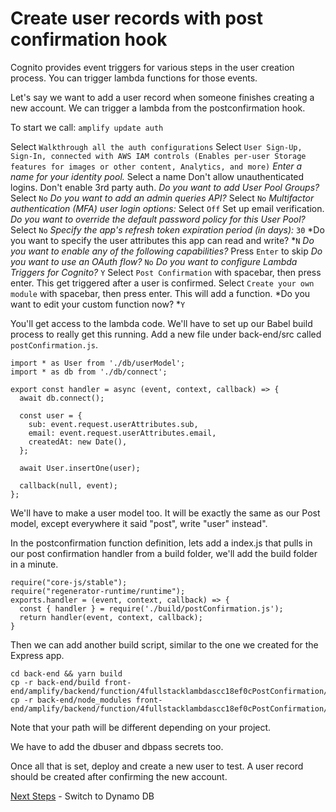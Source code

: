 # Create user records with post confirmation hook
Cognito provides event triggers for various steps in the user creation process. You can trigger lambda functions for those events.

Let's say we want to add a user record when someone finishes creating a new account. We can trigger a lambda from the postconfirmation hook.

To start we call:
```amplify update auth```

Select `Walkthrough all the auth configurations`
Select `User Sign-Up, Sign-In, connected with AWS IAM controls (Enables per-user Storage features for images or other content, Analytics, and more)`
*Enter a name for your identity pool.* Select a name
Don't allow unauthenticated logins.
Don't enable 3rd party auth.
*Do you want to add User Pool Groups?* Select `No`
*Do you want to add an admin queries API?* Select `No`
*Multifactor authentication (MFA) user login options:* Select `Off`
Set up email verification.
*Do you want to override the default password policy for this User Pool?* Select `No`
*Specify the app's refresh token expiration period (in days):* `30`
*Do you want to specify the user attributes this app can read and write? *`N`
*Do you want to enable any of the following capabilities?* Press `Enter` to skip
*Do you want to use an OAuth flow?* `No`
*Do you want to configure Lambda Triggers for Cognito?* `Y`
Select `Post Confirmation` with spacebar, then press enter. This get triggered after a user is confirmed.
Select `Create your own module` with spacebar, then press enter. This will add a function.
*Do you want to edit your custom function now? *`Y`

You'll get access to the lambda code. We'll have to set up our Babel build process to really get this running. Add a new file under back-end/src called `postConfirmation.js`.

```es6
import * as User from './db/userModel';
import * as db from './db/connect';

export const handler = async (event, context, callback) => {
  await db.connect();

  const user = {
    sub: event.request.userAttributes.sub,
    email: event.request.userAttributes.email,
    createdAt: new Date(),
  };

  await User.insertOne(user);

  callback(null, event);
};

```

We'll have to make a user model too. It will be exactly the same as our Post model, except everywhere it said "post", write "user" instead".

In the postconfirmation function definition, lets add a index.js that pulls in our post confirmation handler from a build folder, we'll add the build folder in a minute.

```es6
require("core-js/stable");
require("regenerator-runtime/runtime");
exports.handler = (event, context, callback) => {
  const { handler } = require('./build/postConfirmation.js');
  return handler(event, context, callback);
}
```

Then we can add another build script, similar to the one we created for the Express app.
```
cd back-end && yarn build
cp -r back-end/build front-end/amplify/backend/function/4fullstacklambdascc18ef0cPostConfirmation/src
cp -r back-end/node_modules front-end/amplify/backend/function/4fullstacklambdascc18ef0cPostConfirmation/src
```

Note that your path will be different depending on your project.

We have to add the dbuser and dbpass secrets too.

Once all that is set, deploy and create a new user to test. A user record should be created after confirming the new account.

[Next Steps](DYNAMO_DB.md) - Switch to Dynamo DB
